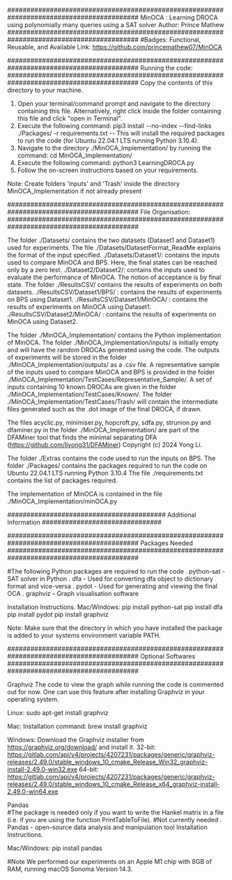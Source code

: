 ##########################################################################################
MinOCA : Learning DROCA using polynomially many queries using a SAT solver
Author: Prince Mathew
##########################################################################################
#Badges: Functional, Reusable, and Available 
Link: https://github.com/princemathew07/MinOCA

##########################################################################################
Running the code:
##########################################################################################
Copy the contents of this directory to your machine.

1. Open your terminal/command prompt and navigate to the directory containing this file. 
	Alternatively, right click inside the folder containing this file and click "open in Terminal".
2. Execute the following command: pip3 install --no-index --find-links ./Packages/ -r requirements.txt
	-- This will install the required packages to run the code (for Ubuntu 22.04.1 LTS running  Python 3.10.4). 
3. Navigate to the directory ./MinOCA_Implementation/ by running the command: cd MinOCA_Implementation/
4. Execute the following command: python3 LearningDROCA.py
5. Follow the on-screen instructions based on your requirements.


Note: Create folders 'inputs' and 'Trash' inside the directory MinOCA_Implementation if not already present



##########################################################################################
File Organisation:
##########################################################################################

The folder ./Datasets/ contains the two datasets (Dataset1 and Dataset1) used for experiments.
	The file ./Datasets/DatasetFormat_ReadMe explains the format of the input specified.
	./Datasets/Dataset1/: contains the inputs used to compare MinOCA and BPS. Here, the final states can be reached only by a zero test.
	./Dataset2/Dataset2/: contains the inputs used to evaluate the performance of MinOCA. The notion of acceptance is by final state.
The folder ./ResultsCSV/ contains the results of experiments on both datasets.
	./ResultsCSV/Dataset1/BPS/ : contains the results of experiments on BPS using Dataset1.
	./ResultsCSV/Dataset1/MinOCA/ : contains the results of experiments on MinOCA using Dataset1.
	./ResultsCSV/Dataset2/MinOCA/ : contains the results of experiments on MinOCA using Dataset2.

The folder ./MinOCA_Implementation/ contains the Python implementation of MinOCA.
The folder ./MinOCA_Implementation/inputs/ is initially empty and will have the random DROCAs generated using the code.
The outputs of experiments will be stored in the folder ./MinOCA_Implementation/outputs/ as a .csv file.
A representative sample of the inputs used to compare MinOCA and BPS is provided in the folder ./MinOCA_Implementation/TestCases/Representative_Sample/.
A set of inputs containing 10 known DROCAs are given in the folder ./MinOCA_Implementation/TestCases/Known/.
The folder ./MinOCA_Implementation/TestCases/Trash/ will contain the intermediate files generated such as the .dot image of the final DROCA, if drawn. 

The files acyclic.py, minimiser.py, hopcroft.py, sdfa.py, strunion.py and dfaminer.py in the folder ./MinOCA_Implementation/ are part of the DFAMiner tool that finds the minimal separating DFA (https://github.com/liyong31/DFAMiner) Copyright (c) 2024 Yong Li.

The folder ./Extras contains the code used to run the inputs on BPS.
The folder ./Packages/ contains the packages required to run the code on Ubuntu 22.04.1 LTS running Python 3.10.4
The file ./requirements.txt contains the list of packages required.

The implementation of MinOCA is contained in the file ./MinOCA_Implementation/minOCA.py


######################################### Additional Information ###############################

##########################################################################################
					  				Packages Needed
##########################################################################################

#The following Python packages are required to run the code
. python-sat - SAT solver in Python
. dfa - Used for converting dfa object to dictionary format and vice-versa
. pydot - Used for generating and viewing the final OCA
. graphviz - Graph visualisation software 

Installation Instructions.
Mac/Windows:
pip install python-sat
pip install dfa
pip install pydot
pip install graphviz


Note: Make sure that the directory in which you have installed the package is added to your systems environment variable PATH.

##########################################################################################
								  Optional Softwares 
##########################################################################################

Graphviz
The code to view the graph while running the code is commented out for now. One can use this feature after installing Graphviz in your operating system. 

Linux: 
sudo apt-get install graphviz

Mac:
Installation command: brew install graphviz

Windows:
Download the Graphviz installer from https://graphviz.org/download/ and install it.
32-bit: https://gitlab.com/api/v4/projects/4207231/packages/generic/graphviz-releases/2.49.0/stable_windows_10_cmake_Release_Win32_graphviz-install-2.49.0-win32.exe
64-bit: https://gitlab.com/api/v4/projects/4207231/packages/generic/graphviz-releases/2.49.0/stable_windows_10_cmake_Release_x64_graphviz-install-2.49.0-win64.exe


Pandas					
#The package is needed only if you want to write the Hankel matrix in a file (i.e. if you are using the function PrintTableToFile).
#Not currently needed
. Pandas - open-source data analysis and manipulation tool
Installation Instructions.

Mac/Windows:
pip install pandas

#Note
We performed our experiments on an Apple M1 chip with 8GB of RAM, running macOS Sonoma Version 14.3. 